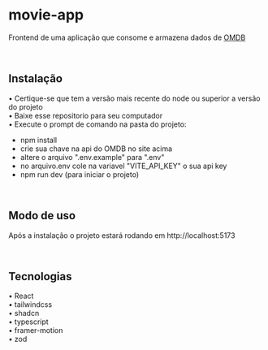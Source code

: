 
# movie-app

Frontend de uma aplicação que consome e armazena dados de <a href="https://www.omdbapi.com/">OMDB</a>

</br>

## Instalação
• Certique-se que tem a versão mais recente do node ou superior a versão do projeto    
• Baixe esse repositorio para seu computador    
• Execute o prompt de comando na pasta do projeto:       
 - npm install    
 - crie sua chave na api do OMDB no site acima    
 - altere o arquivo ".env.example" para ".env"    
 - no arquivo.env cole na variavel "VITE_API_KEY" o sua api key    
 - npm run dev (para iniciar o projeto)  

</br>

## Modo de uso
Após a instalação o projeto estará rodando em http://localhost:5173

</br>

## Tecnologias
• React    
• tailwindcss    
• shadcn    
• typescript    
• framer-motion    
• zod  







